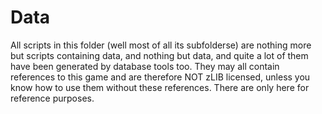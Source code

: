 # Data

All scripts in this folder (well most of all its subfolderse) are nothing more but scripts containing data, and nothing but data, and quite a lot of them have been generated by database tools too. They may all contain references to this game and are therefore NOT zLIB licensed, unless you know how to use them without these references.
There are only here for reference purposes.
